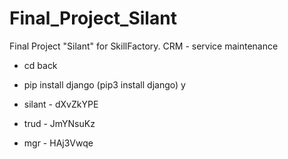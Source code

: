 # Final_Project_Silant
Final Project "Silant" for SkillFactory. CRM - service maintenance


- cd back
- pip install django (pip3 install django)
у

- silant - dXvZkYPE
- trud - JmYNsuKz
- mgr - HAj3Vwqe